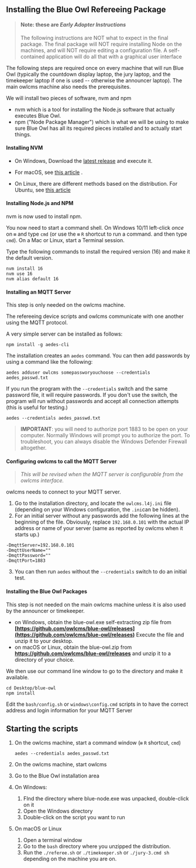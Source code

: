 ## Installing the Blue Owl Refereeing Package

> #### Note: these are ***Early Adopter Instructions***
>
> The following instructions are NOT what to expect in the final package.  The final package will NOT require installing Node on the machines, and will NOT require editing a configuration file.  A self-contained application will do all that with a graphical user interface

The following steps are required once on every machine that will run Blue Owl (typically the countdown display laptop, the jury laptop, and the timekeeper laptop if one is used -- otherwise the announcer laptop).  The main owlcms machine also needs the prerequisites.

We will install two pieces of software, nvm and npm

- nvm  which is a tool for installing the Node.js software that actually executes Blue Owl.
- npm ("Node Package Manager") which is what we will be using to make sure Blue Owl has all its required pieces installed and to actually start things.

#### Installing NVM

- On Windows, Download the [latest release](https://github.com/coreybutler/nvm-windows/releases/latest/download/nvm-setup.exe) and execute it.
- For macOS, see [this article](https://collabnix.com/how-to-install-and-configure-nvm-on-mac-os/) .

- On Linux, there are different methods based on the distribution. For Ubuntu, see [this article](https://tecadmin.net/how-to-install-nvm-on-ubuntu-20-04/)



#### Installing Node.js and NPM

nvm is now used to install npm. 

You now need to start a command shell.  On Windows 10/11 left-click *once* on `⊞` and type `cmd` (or use the  `⊞` `R` shortcut to run a command. and then type `cmd`). On a Mac or Linux, start a Terminal session.

Type the following commands to install the required version (16) and make it the default version.

```
nvm install 16
nvm use 16
nvm alias default 16
```



#### Installing an MQTT Server

This step is only needed on the owlcms machine.

The refereeing device scripts and owlcms communicate with one another using the MQTT protocol. 

A very simple server can be installed as follows:

```
npm install -g aedes-cli
```

The installation creates an `aedes` command.  You can then add passwords by using a command like the following:

```
aedes adduser owlcms somepassworyouchoose --credentials aedes_passwd.txt
```

If you run the program with the `--credentials` switch and the same password file, it will require passwords. If you don't use the switch, the program will run without passwords and accept all connection attempts (this is useful for testing.)

```
aedes --credentials aedes_passwd.txt
```

> **IMPORTANT**: you will need to authorize port 1883 to be open on your computer. Normally Windows will prompt you to authorize the port.  To troubleshoot, you can always disable the Windows Defender Firewall altogether.



#### Configuring owlcms to call the MQTT Server

> *This will be revised when the MQTT server is configurable from the owlcms interface.*

owlcms needs to connect to your MQTT server.  

1. Go to the installation directory, and locate the `owlcms.l4j.ini` file (depending on your Windows configuration, the `.ini`can be hidden).  
2. For an initial server without any passwords add the following lines at the beginning of the file. Obviously, replace `192.168.0.101` with the actual IP address or name of your server (same as reported by owlcms when it starts up.)

```
-DmqttServer=192.168.0.101
-DmqttUserName=""
-DmqttPassword=""
-DmqttPort=1883
```

3. You can then run `aedes` without the `--credentials` switch to do an initial test.



#### Installing the Blue Owl Packages

This step is not needed on the main owlcms machine unless it is also used by the announcer or timekeeper.

- on Windows, obtain the blue-owl.exe self-extracting zip file from **[https://github.com/owlcms/blue-owl/releases](https://github.com/owlcms/blue-owl/releases)**  Execute the file and unzip it to your desktop.
- on macOS or Linux, obtain the blue-owl.zip from **https://github.com/owlcms/blue-owl/releases**  and unzip it to a directory of your choice.

We then use our command line window to go to the directory and make it available.

```
cd Desktop/blue-owl
npm install
```

Edit the `bash/config.sh` or `windows\config.cmd` scripts in to have the correct address and login information for your MQTT Server



## Starting the scripts

1. On the owlcms machine, start a command window (`⊞` `R` shortcut, `cmd`)

   ```
   aedes --credentials aedes_passwd.txt
   ```

2. On the owlcms machine, start owlcms

3. Go to the Blue Owl installation area

4. On Windows:

   1. FInd the directory where blue-node.exe was unpacked, double-click on it
   1. Open the Windows directory
   1. Double-click on the script you want to run

5. On macOS or Linux

   1. Open a terminal window
   2. Go to the `bash` directory where you unzipped the distribution.
   3. Run the `./referee.sh`  or  `./timekeeper.sh` or `./jury-3.cmd sh` depending on the machine you are on.
